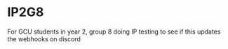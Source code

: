 # IP2G8
For GCU students in year 2, group 8 doing IP 
testing to see if this updates the webhooks on discord

